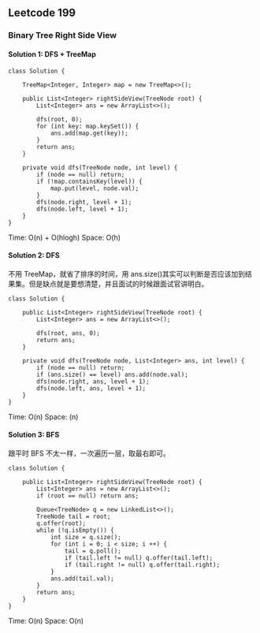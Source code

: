 ## Leetcode 199

### Binary Tree Right Side View

#### Solution 1: DFS + TreeMap

```
class Solution {

    TreeMap<Integer, Integer> map = new TreeMap<>();

    public List<Integer> rightSideView(TreeNode root) {
        List<Integer> ans = new ArrayList<>();

        dfs(root, 0);
        for (int key: map.keySet()) {
            ans.add(map.get(key));
        }
        return ans;
    }

    private void dfs(TreeNode node, int level) {
        if (node == null) return;
        if (!map.containsKey(level)) {
            map.put(level, node.val);
        }
        dfs(node.right, level + 1);
        dfs(node.left, level + 1);
    }
}
```

Time: O(n) + O(hlogh)
Space: O(h)

#### Solution 2: DFS

不用 TreeMap，就省了排序的时间，用 ans.size()其实可以判断是否应该加到结果集。但是缺点就是要想清楚，并且面试的时候跟面试官讲明白。

```
class Solution {

    public List<Integer> rightSideView(TreeNode root) {
        List<Integer> ans = new ArrayList<>();

        dfs(root, ans, 0);
        return ans;
    }

    private void dfs(TreeNode node, List<Integer> ans, int level) {
        if (node == null) return;
        if (ans.size() == level) ans.add(node.val);
        dfs(node.right, ans, level + 1);
        dfs(node.left, ans, level + 1);
    }
}
```

Time: O(n)
Space: (n)

#### Solution 3: BFS

跟平时 BFS 不太一样，一次遍历一层，取最右即可。

```
class Solution {

    public List<Integer> rightSideView(TreeNode root) {
        List<Integer> ans = new ArrayList<>();
        if (root == null) return ans;

        Queue<TreeNode> q = new LinkedList<>();
        TreeNode tail = root;
        q.offer(root);
        while (!q.isEmpty()) {
            int size = q.size();
            for (int i = 0; i < size; i ++) {
                tail = q.poll();
                if (tail.left != null) q.offer(tail.left);
                if (tail.right != null) q.offer(tail.right);
            }
            ans.add(tail.val);
        }
        return ans;
    }
}
```

Time: O(n)
Space: O(n)
